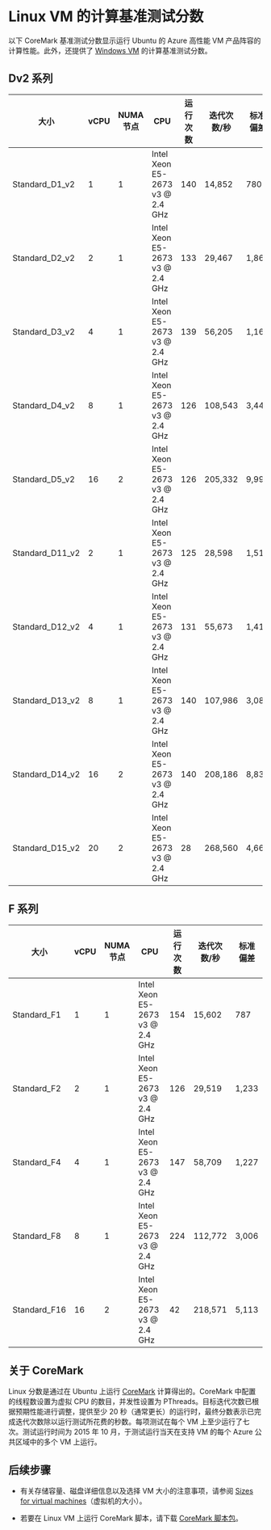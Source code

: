 <properties
 pageTitle="Linux VM 的计算基准测试分数 | Azure"
 description="比较运行 Linux 的 Azure VM 的 CoreMark 计算基准测试分数"
 services="virtual-machines-linux"
 documentationCenter=""
 authors="dlepow"
 manager="timlt"
 editor=""
 tags="azure-resource-manager,azure-service-management"/>  

<tags
ms.service="virtual-machines-linux"
 ms.devlang="na"
 ms.topic="article"
 ms.tgt_pltfrm="vm-linux"
 ms.workload="infrastructure-services"
 ms.date="09/22/2016"
 wacn.date="11/21/2016"
 ms.author="cynthn"/>

# Linux VM 的计算基准测试分数

以下 CoreMark 基准测试分数显示运行 Ubuntu 的 Azure 高性能 VM 产品阵容的计算性能。此外，还提供了 [Windows VM](/documentation/articles/virtual-machines-windows-compute-benchmark-scores/) 的计算基准测试分数。

## Dv2 系列


大小 | vCPU | NUMA 节点 | CPU | 运行次数 | 迭代次数/秒 | 标准偏差
------- | ------ | ---- | -------| ---- | ---- | -----
Standard_D1_v2 | 1 | 1 | Intel Xeon E5-2673 v3 @ 2.4 GHz | 140 | 14,852 | 780
Standard_D2_v2 | 2 | 1 | Intel Xeon E5-2673 v3 @ 2.4 GHz | 133 | 29,467 | 1,863
Standard_D3_v2 | 4 | 1 | Intel Xeon E5-2673 v3 @ 2.4 GHz | 139 | 56,205 | 1,167
Standard_D4_v2 | 8 | 1 | Intel Xeon E5-2673 v3 @ 2.4 GHz | 126 | 108,543 | 3,446
Standard_D5_v2 | 16 | 2 | Intel Xeon E5-2673 v3 @ 2.4 GHz | 126 | 205,332 | 9,998
Standard_D11_v2 | 2 | 1 | Intel Xeon E5-2673 v3 @ 2.4 GHz | 125 | 28,598 | 1,510
Standard_D12_v2 | 4 | 1 | Intel Xeon E5-2673 v3 @ 2.4 GHz | 131 | 55,673 | 1,418
Standard_D13_v2 | 8 | 1 | Intel Xeon E5-2673 v3 @ 2.4 GHz | 140 | 107,986 | 3,089
Standard_D14_v2 | 16 | 2 | Intel Xeon E5-2673 v3 @ 2.4 GHz | 140 | 208,186 | 8,839
Standard_D15_v2 | 20 | 2 | Intel Xeon E5-2673 v3 @ 2.4 GHz | 28 | 268,560 | 4,667

## F 系列

大小 | vCPU | NUMA 节点 | CPU | 运行次数 | 迭代次数/秒 | 标准偏差
------- | ------ | ---- | -------| ---- | ---- | -----
Standard_F1 | 1 | 1 | Intel Xeon E5-2673 v3 @ 2.4 GHz | 154 | 15,602 | 787
Standard_F2 | 2 | 1 | Intel Xeon E5-2673 v3 @ 2.4 GHz | 126 | 29,519 | 1,233
Standard_F4 | 4 | 1 | Intel Xeon E5-2673 v3 @ 2.4 GHz | 147 | 58,709 | 1,227
Standard_F8 | 8 | 1 | Intel Xeon E5-2673 v3 @ 2.4 GHz | 224 | 112,772 | 3,006
Standard_F16 | 16 | 2 | Intel Xeon E5-2673 v3 @ 2.4 GHz | 42 | 218,571 | 5,113

## 关于 CoreMark

Linux 分数是通过在 Ubuntu 上运行 [CoreMark](http://www.eembc.org/coremark/faq.php) 计算得出的。CoreMark 中配置的线程数设置为虚拟 CPU 的数目，并发性设置为 PThreads。目标迭代次数已根据预期性能进行调整，提供至少 20 秒（通常更长）的运行时，最终分数表示已完成迭代次数除以运行测试所花费的秒数。每项测试在每个 VM 上至少运行了七次。测试运行时间为 2015 年 10 月，于测试运行当天在支持 VM 的每个 Azure 公共区域中的多个 VM 上运行。
## 后续步骤



* 有关存储容量、磁盘详细信息以及选择 VM 大小的注意事项，请参阅 [Sizes for virtual machines](/documentation/articles/virtual-machines-linux-sizes/)（虚拟机的大小）。

* 若要在 Linux VM 上运行 CoreMark 脚本，请下载 [CoreMark 脚本包](http://download.microsoft.com/download/3/0/5/305A3707-4D3A-4599-9670-AAEB423B4663/AzureCoreMarkScriptPack.zip)。

<!---HONumber=Mooncake_0829_2016-->